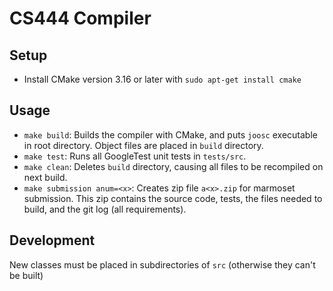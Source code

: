 # CS444 Compiler

## Setup

- Install CMake version 3.16 or later with `sudo apt-get install cmake`

## Usage

- `make build`: Builds the compiler with CMake, and puts `joosc` executable in root directory. Object files are placed in `build` directory.
- `make test`: Runs all GoogleTest unit tests in `tests/src`.
- `make clean`: Deletes `build` directory, causing all files to be recompiled on next build.
- `make submission anum=<x>`: Creates zip file `a<x>.zip` for marmoset submission. This zip contains the source code, tests, the files needed to build, and the git log (all requirements).

## Development

New classes must be placed in subdirectories of `src` (otherwise they can't be built)